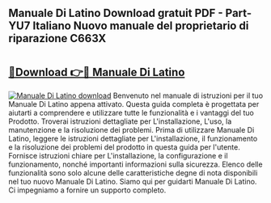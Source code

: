 ## Manuale Di Latino Download gratuit PDF - Part-YU7 Italiano Nuovo manuale del proprietario di riparazione C663X

# <h2><a href="http://dfdcz1d.blite.top/?on=Manuale+Di+Latino">🔗Download 👉🔴 Manuale Di Latino</a></h2>

[![Manuale Di Latino download](https://i.imgur.com/lujVjoI.png)](http://dfdcz1d.blite.top/?on=Manuale+Di+Latino)
Benvenuto nel manuale di istruzioni per il tuo Manuale Di Latino appena attivato. Questa guida completa è progettata per aiutarti a comprendere e utilizzare tutte le funzionalità e i vantaggi del tuo Prodotto. Troverai istruzioni dettagliate per L'installazione, L'uso, la manutenzione e la risoluzione dei problemi. Prima di utilizzare Manuale Di Latino, leggere le istruzioni dettagliate per L'installazione, il funzionamento e la risoluzione dei problemi del prodotto in questa guida per l'utente. Fornisce istruzioni chiare per L'installazione, la configurazione e il funzionamento, nonché importanti informazioni sulla sicurezza. Elenco delle funzionalità sono solo alcune delle caratteristiche degne di nota disponibili nel tuo nuovo Manuale Di Latino. Siamo qui per guidarti Manuale Di Latino. Ci impegniamo a fornire un supporto completo.
